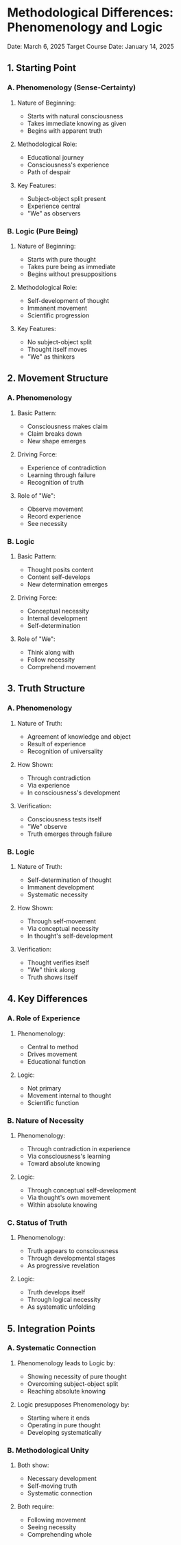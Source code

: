 # Methodological Differences: Phenomenology and Logic
Date: March 6, 2025
Target Course Date: January 14, 2025

## 1. Starting Point

### A. Phenomenology (Sense-Certainty)
1. Nature of Beginning:
   - Starts with natural consciousness
   - Takes immediate knowing as given
   - Begins with apparent truth

2. Methodological Role:
   - Educational journey
   - Consciousness's experience
   - Path of despair

3. Key Features:
   - Subject-object split present
   - Experience central
   - "We" as observers

### B. Logic (Pure Being)
1. Nature of Beginning:
   - Starts with pure thought
   - Takes pure being as immediate
   - Begins without presuppositions

2. Methodological Role:
   - Self-development of thought
   - Immanent movement
   - Scientific progression

3. Key Features:
   - No subject-object split
   - Thought itself moves
   - "We" as thinkers

## 2. Movement Structure

### A. Phenomenology
1. Basic Pattern:
   - Consciousness makes claim
   - Claim breaks down
   - New shape emerges

2. Driving Force:
   - Experience of contradiction
   - Learning through failure
   - Recognition of truth

3. Role of "We":
   - Observe movement
   - Record experience
   - See necessity

### B. Logic
1. Basic Pattern:
   - Thought posits content
   - Content self-develops
   - New determination emerges

2. Driving Force:
   - Conceptual necessity
   - Internal development
   - Self-determination

3. Role of "We":
   - Think along with
   - Follow necessity
   - Comprehend movement

## 3. Truth Structure

### A. Phenomenology
1. Nature of Truth:
   - Agreement of knowledge and object
   - Result of experience
   - Recognition of universality

2. How Shown:
   - Through contradiction
   - Via experience
   - In consciousness's development

3. Verification:
   - Consciousness tests itself
   - "We" observe
   - Truth emerges through failure

### B. Logic
1. Nature of Truth:
   - Self-determination of thought
   - Immanent development
   - Systematic necessity

2. How Shown:
   - Through self-movement
   - Via conceptual necessity
   - In thought's self-development

3. Verification:
   - Thought verifies itself
   - "We" think along
   - Truth shows itself

## 4. Key Differences

### A. Role of Experience
1. Phenomenology:
   - Central to method
   - Drives movement
   - Educational function

2. Logic:
   - Not primary
   - Movement internal to thought
   - Scientific function

### B. Nature of Necessity
1. Phenomenology:
   - Through contradiction in experience
   - Via consciousness's learning
   - Toward absolute knowing

2. Logic:
   - Through conceptual self-development
   - Via thought's own movement
   - Within absolute knowing

### C. Status of Truth
1. Phenomenology:
   - Truth appears to consciousness
   - Through developmental stages
   - As progressive revelation

2. Logic:
   - Truth develops itself
   - Through logical necessity
   - As systematic unfolding

## 5. Integration Points

### A. Systematic Connection
1. Phenomenology leads to Logic by:
   - Showing necessity of pure thought
   - Overcoming subject-object split
   - Reaching absolute knowing

2. Logic presupposes Phenomenology by:
   - Starting where it ends
   - Operating in pure thought
   - Developing systematically

### B. Methodological Unity
1. Both show:
   - Necessary development
   - Self-moving truth
   - Systematic connection

2. Both require:
   - Following movement
   - Seeing necessity
   - Comprehending whole